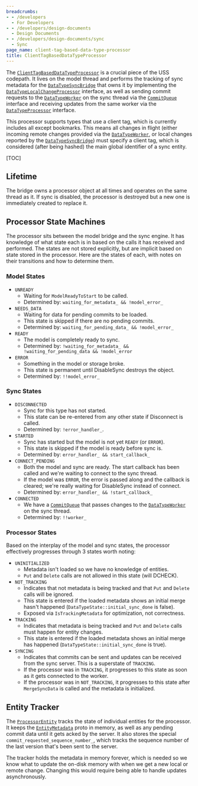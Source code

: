 ```yaml
---
breadcrumbs:
- - /developers
  - For Developers
- - /developers/design-documents
  - Design Documents
- - /developers/design-documents/sync
  - Sync
page_name: client-tag-based-data-type-processor
title: ClientTagBasedDataTypeProcessor
---
```


The [`ClientTagBasedDataTypeProcessor`][ClientTagBasedDataTypeProcessor] is a
crucial piece of the USS codepath. It lives on the model thread and performs the
tracking of sync metadata for the [`DataTypeSyncBridge`][DataTypeSyncBridge]
that owns it by implementing the
[`DataTypeLocalChangeProcessor`][DataTypeLocalChangeProcessor] interface, as
well as sending commit requests to the [`DataTypeWorker`][DataTypeWorker] on the
sync thread via the [`CommitQueue`][CommitQueue] interface and receiving updates
from the same worker via the [`DataTypeProcessor`][DataTypeProcessor] interface.

This processor supports types that use a client tag, which is currently
includes all except bookmarks. This means all changes in flight (either incoming
remote changes provided via the [`DataTypeWorker`][DataTypeWorker], or local
changes reported by the [`DataTypeSyncBridge`][DataTypeSyncBridge]) must specify
a client tag, which is considered (after being hashed) the main global
identifier of a sync entity.

[ClientTagBasedDataTypeProcessor]: https://cs.chromium.org/chromium/src/components/sync/model/client_tag_based_data_type_processor.h
[DataTypeSyncBridge]: https://cs.chromium.org/chromium/src/components/sync/model/data_type_sync_bridge.h
[DataTypeLocalChangeProcessor]: https://cs.chromium.org/chromium/src/components/sync/model/data_type_local_change_processor.h
[DataTypeWorker]: https://cs.chromium.org/chromium/src/components/sync/engine/data_type_worker.h
[CommitQueue]: https://cs.chromium.org/chromium/src/components/sync/engine/commit_queue.h
[DataTypeProcessor]: https://cs.chromium.org/chromium/src/components/sync/engine/data_type_processor.h

[TOC]

## Lifetime

The bridge owns a processor object at all times and operates on the same thread
as it. If sync is disabled, the processor is destroyed but a new one is
immediately created to replace it.

## Processor State Machines

The processor sits between the model bridge and the sync engine. It has
knowledge of what state each is in based on the calls it has received and
performed. The states are not stored explicitly, but are implicit based on
state stored in the processor. Here are the states of each, with notes on their
transitions and how to determine them.

### Model States

*   `UNREADY`
    *   Waiting for `ModelReadyToStart` to be called.
    *   Determined by: `waiting_for_metadata_ && !model_error_`
*   `NEEDS_DATA`
    *   Waiting for data for pending commits to be loaded.
    *   This state is skipped if there are no pending commits.
    *   Determined by: `waiting_for_pending_data_ && !model_error_`
*   `READY`
    *   The model is completely ready to sync.
    *   Determined by: `!waiting_for_metadata_ && !waiting_for_pending_data &&
        !model_error`
*   `ERROR`
    *   Something in the model or storage broke.
    *   This state is permanent until DisableSync destroys the object.
    *   Determined by: `!!model_error_`

### Sync States

*   `DISCONNECTED`
    *   Sync for this type has not started.
    *   This state can be re-entered from any other state if Disconnect is
        called.
    *   Determined by: `!error_handler_`.
*   `STARTED`
    *   Sync has started but the model is not yet `READY` (or `ERROR`).
    *   This state is skipped if the model is ready before sync is.
    *   Determined by: `error_handler_ && start_callback_`
*   `CONNECT_PENDING`
    *   Both the model and sync are ready. The start callback has been called
        and we're waiting to connect to the sync thread.
    *   If the model was `ERROR`, the error is passed along and the callback is
        cleared; we're really waiting for DisableSync instead of connect.
    *   Determined by: `error_handler_ && !start_callback_`
*   `CONNECTED`
    *   We have a [`CommitQueue`][CommitQueue] that passes changes to the
        [`DataTypeWorker`][DataTypeWorker] on the sync thread.
    *   Determined by: `!!worker_`

### Processor States

Based on the interplay of the model and sync states, the processor effectively
progresses through 3 states worth noting:

*   `UNINITIALIZED`
    *    Metadata isn't loaded so we have no knowledge of entities.
    *   `Put` and `Delete` calls are not allowed in this state (will DCHECK).
*   `NOT_TRACKING`
    *   Indicates that not metadata is being tracked and that `Put` and `Delete`
        calls will be ignored.
    *   This state is entered if the loaded metadata shows an initial merge
        hasn't happened (`DataTypeState::initial_sync_done` is false).
    *   Exposed via `IsTrackingMetadata` for optimization, not correctness.
*   `TRACKING`
    *   Indicates that metadata is being tracked and `Put` and `Delete` calls
        must happen for entity changes.
    *   This state is entered if the loaded metadata shows an initial merge
        has happened (`DataTypeState::initial_sync_done` is true).
*   `SYNCING`
    *   Indicates that commits can be sent and updates can be received from the
        sync server. This is a superstate of `TRACKING`.
    *   If the processor was in `TRACKING`, it progresses to this state as soon
        as it gets connected to the worker.
    *   If the processor was in `NOT_TRACKING`, it progresses to this state
        after `MergeSyncData` is called and the metadata is initialized.

## Entity Tracker

The [`ProcessorEntity`][ProcessorEntity] tracks the state of individual entities
for the processor. It keeps the [`EntityMetadata`][EntityMetadata] proto in
memory, as well as any pending commit data until it gets acked by the server. It
also stores the special `commit_requested_sequence_number_`, which tracks the
sequence number of the last version that's been sent to the server.

The tracker holds the metadata in memory forever, which is needed so we know
what to update the on-disk memory with when we get a new local or remote change.
Changing this would require being able to handle updates asynchronously.

[ProcessorEntity]: https://cs.chromium.org/chromium/src/components/sync/model/processor_entity.h
[EntityMetadata]: https://cs.chromium.org/chromium/src/components/sync/protocol/entity_metadata.proto
